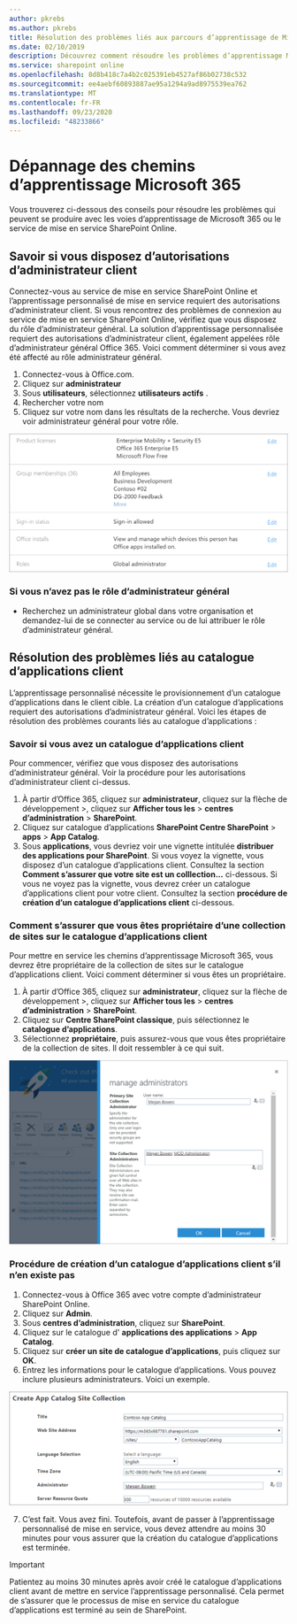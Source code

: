 ```yaml
---
author: pkrebs
ms.author: pkrebs
title: Résolution des problèmes liés aux parcours d’apprentissage de Microsoft 365
ms.date: 02/10/2019
description: Découvrez comment résoudre les problèmes d’apprentissage Microsoft 365
ms.service: sharepoint online
ms.openlocfilehash: 8d8b418c7a4b2c025391eb4527af86b02738c532
ms.sourcegitcommit: ee4aebf60893887ae95a1294a9ad8975539ea762
ms.translationtype: MT
ms.contentlocale: fr-FR
ms.lasthandoff: 09/23/2020
ms.locfileid: "48233866"
---
```

# <a name="troubleshoot-microsoft-365-learning-pathways"></a>Dépannage des chemins d’apprentissage Microsoft 365

Vous trouverez ci-dessous des conseils pour résoudre les problèmes qui peuvent se produire avec les voies d’apprentissage de Microsoft 365 ou le service de mise en service SharePoint Online.

## <a name="how-to-know-if-you-have-tenant-admin-permissions"></a>Savoir si vous disposez d’autorisations d’administrateur client

Connectez-vous au service de mise en service SharePoint Online et l’apprentissage personnalisé de mise en service requiert des autorisations d’administrateur client. Si vous rencontrez des problèmes de connexion au service de mise en service SharePoint Online, vérifiez que vous disposez du rôle d’administrateur général. La solution d’apprentissage personnalisée requiert des autorisations d’administrateur client, également appelées rôle d’administrateur général Office 365. Voici comment déterminer si vous avez été affecté au rôle administrateur général.

1.  Connectez-vous à Office.com.
2.  Cliquez sur **administrateur**
3.  Sous **utilisateurs**, sélectionnez **utilisateurs actifs** .
4.  Rechercher votre nom
5.  Cliquez sur votre nom dans les résultats de la recherche. Vous devriez voir administrateur général pour votre rôle.

![cg-globaladminrole.png](media/cg-globaladminrole.png)

### <a name="if-you-dont-have-the-global-administrator-role"></a>Si vous n’avez pas le rôle d’administrateur général
- Recherchez un administrateur global dans votre organisation et demandez-lui de se connecter au service ou de lui attribuer le rôle d’administrateur général.

## <a name="tenant-app-catalog-troubleshooting"></a>Résolution des problèmes liés au catalogue d’applications client
L’apprentissage personnalisé nécessite le provisionnement d’un catalogue d’applications dans le client cible. La création d’un catalogue d’applications requiert des autorisations d’administrateur général. Voici les étapes de résolution des problèmes courants liés au catalogue d’applications :

### <a name="how-to-know-if-you-have-a-tenant-app-catalog"></a>Savoir si vous avez un catalogue d’applications client 
Pour commencer, vérifiez que vous disposez des autorisations d’administrateur général. Voir la procédure pour les autorisations d’administrateur client ci-dessus.

1. À partir d’Office 365, cliquez sur **administrateur**, cliquez sur la flèche de développement >, cliquez sur **Afficher tous les**  >  **centres d’administration**  >  **SharePoint**.
2. Cliquez sur catalogue d’applications **SharePoint Centre SharePoint**  >  **apps**  >  **App Catalog**.
3. Sous **applications**, vous devriez voir une vignette intitulée **distribuer des applications pour SharePoint**. Si vous voyez la vignette, vous disposez d’un catalogue d’applications client. Consultez la section **Comment s’assurer que votre site est un colllection...** ci-dessous. Si vous ne voyez pas la vignette, vous devrez créer un catalogue d’applications client pour votre client. Consultez la section **procédure de création d’un catalogue d’applications client** ci-dessous.

### <a name="how-to-ensure-you-are-a-site-collection-owner-on-the-tenant-app-catalog"></a>Comment s’assurer que vous êtes propriétaire d’une collection de sites sur le catalogue d’applications client 
Pour mettre en service les chemins d’apprentissage Microsoft 365, vous devrez être propriétaire de la collection de sites sur le catalogue d’applications client. Voici comment déterminer si vous êtes un propriétaire.

1. À partir d’Office 365, cliquez sur **administrateur**, cliquez sur la flèche de développement >, cliquez sur **Afficher tous les**  >  **centres d’administration**  >  **SharePoint**.
2. Cliquez sur **Centre SharePoint classique**, puis sélectionnez le **catalogue d’applications**.
3. Sélectionnez **propriétaire**, puis assurez-vous que vous êtes propriétaire de la collection de sites. Il doit ressembler à ce qui suit.
 
![cg-sitecollectionowner.png](media/cg-sitecollectionowner.png)

### <a name="how-to-create-a-tenant-app-catalog-if-one-doesnt-exists"></a>Procédure de création d’un catalogue d’applications client s’il n’en existe pas 
1. Connectez-vous à Office 365 avec votre compte d’administrateur SharePoint Online.
2. Cliquez sur **Admin**.
3. Sous **centres d’administration**, cliquez sur **SharePoint**. 
4. Cliquez sur le catalogue d' **applications des applications**  >  **App Catalog**.
5. Cliquez sur **créer un site de catalogue d’applications**, puis cliquez sur **OK**. 
6.  Entrez les informations pour le catalogue d’applications. Vous pouvez inclure plusieurs administrateurs. Voici un exemple.  

![cg-appcatalogfinish.png](media/cg-appcatalogfinish.png)

7.  C’est fait. Vous avez fini. Toutefois, avant de passer à l’apprentissage personnalisé de mise en service, vous devez attendre au moins 30 minutes pour vous assurer que la création du catalogue d’applications est terminée. 

> [!IMPORTANT]
> Patientez au moins 30 minutes après avoir créé le catalogue d’applications client avant de mettre en service l’apprentissage personnalisé. Cela permet de s’assurer que le processus de mise en service du catalogue d’applications est terminé au sein de SharePoint. 